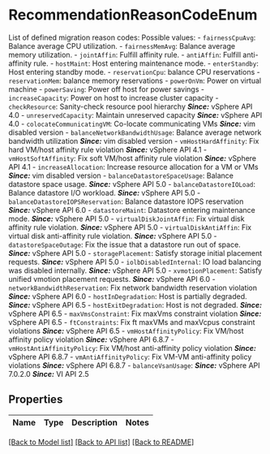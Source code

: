 # RecommendationReasonCodeEnum

List of defined migration reason codes:  Possible values: - `fairnessCpuAvg`: Balance average CPU utilization. - `fairnessMemAvg`: Balance average memory utilization. - `jointAffin`: Fulfill affinity rule. - `antiAffin`: Fulfill anti-affinity rule. - `hostMaint`: Host entering maintenance mode. - `enterStandby`: Host entering standby mode. - `reservationCpu`: balance CPU reservations - `reservationMem`: balance memory reservations - `powerOnVm`: Power on virtual machine - `powerSaving`: Power off host for power savings - `increaseCapacity`: Power on host to increase cluster capacity - `checkResource`: Sanity-check resource pool hierarchy      ***Since:*** vSphere API 4.0 - `unreservedCapacity`: Maintain unreserved capacity      ***Since:*** vSphere API 4.0 - `colocateCommunicatingVM`: Co-locate communicating VMs      ***Since:*** vim disabled version - `balanceNetworkBandwidthUsage`: Balance average network bandwidth utilization      ***Since:*** vim disabled version - `vmHostHardAffinity`: Fix hard VM/host affinity rule violation      ***Since:*** vSphere API 4.1 - `vmHostSoftAffinity`: Fix soft VM/host affinity rule violation      ***Since:*** vSphere API 4.1 - `increaseAllocation`: Increase resource allocation for a VM or VMs      ***Since:*** vim disabled version - `balanceDatastoreSpaceUsage`: Balance datastore space usage.      ***Since:*** vSphere API 5.0 - `balanceDatastoreIOLoad`: Balance datastore I/O workload.      ***Since:*** vSphere API 5.0 - `balanceDatastoreIOPSReservation`: Balance datastore IOPS reservation      ***Since:*** vSphere API 6.0 - `datastoreMaint`: Datastore entering maintenance mode.      ***Since:*** vSphere API 5.0 - `virtualDiskJointAffin`: Fix virtual disk affinity rule violation.      ***Since:*** vSphere API 5.0 - `virtualDiskAntiAffin`: Fix virtual disk anti-affinity rule violation.      ***Since:*** vSphere API 5.0 - `datastoreSpaceOutage`: Fix the issue that a datastore run out of space.      ***Since:*** vSphere API 5.0 - `storagePlacement`: Satisfy storage initial placement requests.      ***Since:*** vSphere API 5.0 - `iolbDisabledInternal`: IO load balancing was disabled internally.      ***Since:*** vSphere API 5.0 - `xvmotionPlacement`: Satisfy unified vmotion placement requests.      ***Since:*** vSphere API 6.0 - `networkBandwidthReservation`: Fix network bandwidth reservation violation      ***Since:*** vSphere API 6.0 - `hostInDegradation`: Host is partially degraded.      ***Since:*** vSphere API 6.5 - `hostExitDegradation`: Host is not degraded.      ***Since:*** vSphere API 6.5 - `maxVmsConstraint`: Fix maxVms constraint violation      ***Since:*** vSphere API 6.5 - `ftConstraints`: Fix ft maxVMs and maxVcpus constraint violations      ***Since:*** vSphere API 6.5 - `vmHostAffinityPolicy`: Fix VM/host affinity policy violation      ***Since:*** vSphere API 6.8.7 - `vmHostAntiAffinityPolicy`: Fix VM/host anti-affinity policy violation      ***Since:*** vSphere API 6.8.7 - `vmAntiAffinityPolicy`: Fix VM-VM anti-affinity policy violations      ***Since:*** vSphere API 6.8.7 - `balanceVsanUsage`: ***Since:*** vSphere API 7.0.2.0  ***Since:*** VI API 2.5 

## Properties
Name | Type | Description | Notes
------------ | ------------- | ------------- | -------------

[[Back to Model list]](../README.md#documentation-for-models) [[Back to API list]](../README.md#documentation-for-api-endpoints) [[Back to README]](../README.md)


